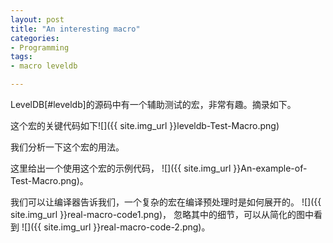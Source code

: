 ```yaml
---
layout: post
title: "An interesting macro"
categories:
- Programming
tags: 
- macro leveldb

---
```


LevelDB[#leveldb]的源码中有一个辅助测试的宏，非常有趣。摘录如下。

这个宏的关键代码如下![]({{ site.img_url }}leveldb-Test-Macro.png)

我们分析一下这个宏的用法。

这里给出一个使用这个宏的示例代码，
![]({{ site.img_url }}An-example-of-Test-Macro.png)。

我们可以让编译器告诉我们，一个复杂的宏在编译预处理时是如何展开的。
![]({{ site.img_url }}real-macro-code1.png)，
忽略其中的细节，可以从简化的图中看到
![]({{ site.img_url }}real-macro-code-2.png)。

